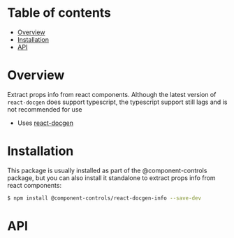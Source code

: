 # Table of contents

-   [Overview](#overview)
-   [Installation](#installation)
-   [API](#api)

# Overview

Extract props info from react components. Although the latest version of `react-docgen` does support typescript, the typescript support still lags and is not recommended for use

-   Uses [react-docgen](https://github.com/reactjs/react-docgen)

# Installation

This package is usually installed as part of the @component-controls package, but you can also install it standalone to extract props info from react components:

```bash
$ npm install @component-controls/react-docgen-info --save-dev
```

# API

<tsdoc-typescript entry="./src/index.ts"/>

<!-- START-TSDOC-TYPESCRIPT -->

<!-- END-TSDOC-TYPESCRIPT -->
